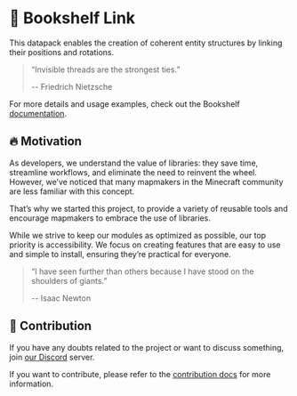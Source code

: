 # 🔗 Bookshelf Link

This datapack enables the creation of coherent entity structures by linking their positions and rotations.

> “Invisible threads are the strongest ties.”
>
> -- Friedrich Nietzsche

For more details and usage examples, check out the Bookshelf [documentation](https://docs.mcbookshelf.dev/en/latest/modules/link.html).


## 🔥 Motivation

As developers, we understand the value of libraries: they save time, streamline workflows, and eliminate the need to reinvent the wheel. However, we’ve noticed that many mapmakers in the Minecraft community are less familiar with this concept.

That’s why we started this project, to provide a variety of reusable tools and encourage mapmakers to embrace the use of libraries.

While we strive to keep our modules as optimized as possible, our top priority is accessibility. We focus on creating features that are easy to use and simple to install, ensuring they’re practical for everyone.

> “I have seen further than others because I have stood on the shoulders of giants.”
>
> -- Isaac Newton


## 🤝 Contribution

If you have any doubts related to the project or want to discuss something, join [our Discord](https://discord.gg/MkXytNjmBt) server.

If you want to contribute, please refer to the [contribution docs](https://docs.mcbookshelf.dev/en/latest/contribute/index.html) for more information.
